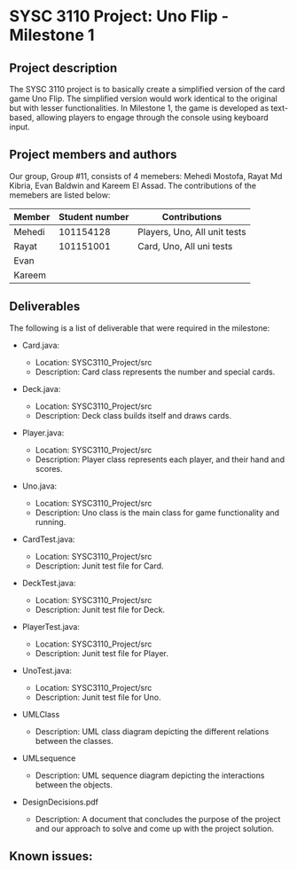 # SYSC 3110 Project: Uno Flip - Milestone 1

## Project description
The SYSC 3110 project is to basically create a simplified version of the card game Uno Flip. The simplified version would work identical to the original but with 
lesser functionalities. In Milestone 1, the game is developed as text-based, allowing players to engage through the console using keyboard input.

## Project members and authors
Our group, Group #11, consists of 4 memebers: Mehedi Mostofa, Rayat Md Kibria, Evan Baldwin and Kareem El Assad. The contributions of the memebers are listed below:

| Member | Student number | Contributions |
| ------ |----------------|--------------------------------------------------------------------------------------------------------------------------------------------------------------------------|
| Mehedi | 101154128 | Players, Uno, All unit tests |
| Rayat | 101151001 | Card, Uno, All uni tests |
| Evan | | |
| Kareem | | |

## Deliverables
The following is a list of deliverable that were required in the milestone:

- Card.java:
	- Location: SYSC3110_Project/src
	- Description: Card class represents the number and special cards. 

- Deck.java:
	- Location: SYSC3110_Project/src
	- Description: Deck class builds itself and draws cards.

- Player.java:
	- Location: SYSC3110_Project/src
	- Description: Player class represents each player, and their hand and scores.

- Uno.java:
	- Location: SYSC3110_Project/src
	- Description: Uno class is the main class for game functionality and running. 
	
- CardTest.java:
	- Location: SYSC3110_Project/src
	- Description: Junit test file for Card.	

- DeckTest.java:
	- Location: SYSC3110_Project/src
	- Description: Junit test file for Deck.

- PlayerTest.java:
	- Location: SYSC3110_Project/src
	- Description: Junit test file for Player.

- UnoTest.java:
	- Location: SYSC3110_Project/src
	- Description: Junit test file for Uno.

- UMLClass
	- Description: UML class diagram depicting the different relations between the classes.
	
- UMLsequence
	- Description: UML sequence diagram depicting the interactions between the objects.

- DesignDecisions.pdf
	- Description: A document that concludes the purpose of the project and our approach to solve and come up with the project solution.
  
## Known issues:
